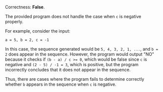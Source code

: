 Correctness: **False**.

The provided program does not handle the case when `c` is negative properly. 

For example, consider the input:
```
a = 5, b = 2, c = -1
```
In this case, the sequence generated would be `5, 4, 3, 2, 1, ...`, and `b = 2` does appear in the sequence. However, the program would output "NO" because it checks if `(b - a) / c >= 0`, which would be false since `c` is negative and `(2 - 5) / -1 = 3`, which is positive, but the program incorrectly concludes that it does not appear in the sequence.

Thus, there are cases where the program fails to determine correctly whether `b` appears in the sequence when `c` is negative.